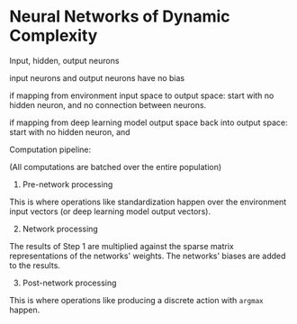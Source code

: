 # Neural Networks of Dynamic Complexity


Input, hidden, output neurons

input neurons and output neurons have no bias

if mapping from environment input space to output space:
start with no hidden neuron, and no connection between neurons.

if mapping from deep learning model output space back into output space:
start with no hidden neuron, and 

Computation pipeline:

(All computations are batched over the entire population)

1. Pre-network processing

This is where operations like standardization happen over the environment input vectors (or deep learning model output vectors).

2. Network processing

The results of Step 1 are multiplied against the sparse matrix representations of the networks' weights. The networks' biases are added to the results.

3. Post-network processing

This is where operations like producing a discrete action with `argmax` happen.